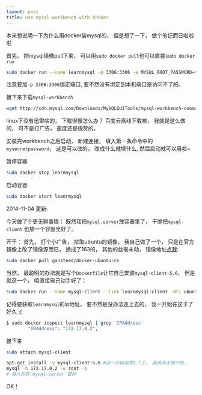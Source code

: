 ```yaml
---
layout: post
title: use mysql-workbench with docker
---
```


本来想说明一下为什么用docker装mysql的， 但是想了一下， 做个笔记而已啦啦啦

首先， 把mysql镜像pull下来， 可以用`sudo docker pull`也可以直接`sudo docker run`

```bash
sudo docker run --name learnmysql -p 3306:3306 -e MYSQL_ROOT_PASSWORD=mysecretpassword -d mysql
```

注意要加`-p 3306:3306`绑定端口, 要不然没有绑定到本机端口是访问不了的。

接下来下载`mysql-workbench`

```bash
wget http://cdn.mysql.com/Downloads/MySQLGUITools/mysql-workbench-community-6.2.3-1ubu1404-amd64.deb
```

linux下没有迅雷啥的， 下载很慢怎么办？ 百度云离线下载嘛， 我就是这么做的， 可不是打广告， 速度还是很赞的。

安装完workbench之后启动， 新建连接， 填入第一条命令中的`mysecretpassword`， 这是可以改的， 改成什么就填什么, 
然后启动就可以用啦~

暂停容器

```bash
sudo docker stop learnmysql
```

启动容器

```bash
sudo docker start leanrmysql
```

2014-11-04 更新:

今天做了个更无聊事情： 既然我把`mysql-server`放容器里了， 干脆把`mysql-client` 也放一个容器里好了。

开干： 首先， 打个小广告， 拉取ubuntu的镜像， 我自己做了一个， 只是在官方镜像上改了镜像源而已， 换成了163的， 其他的丝毫未动， 镜像地址[点我](https://registry.hub.docker.com/u/gansteed/docker-ubuntu-cn/):

```bash
sudo docker pull gansteed/docker-ubuntu-cn
```

当然， 最聪明的办法就是写个`Dockerfile`让它自己安装`mysql-client-5.6`， 但是就这一个， 咱直接自己动手好了：

```bash
sudo docker run --name mysql-client --link learnmysql:client -dti ubuntu:trusty /bin/bash
```

记得要获取`learnmysql`的ip地址， 要不然是没办法连上去的， 我一开始在这卡了好久 ;(

```bash
$ sudo docker inspect learnmysql | grep 'IPAddress'
        "IPAddress": "172.17.0.2",
```

接下来

```bash
sudo attach mysql-client

apt-get install -y mysql-client-5.6 #我一开始写成5.7了， 我说半天搜不到..
mysql -h 172.17.0.2 -u root -p
# 输入你的`mysql-server`密码
```

OK！
